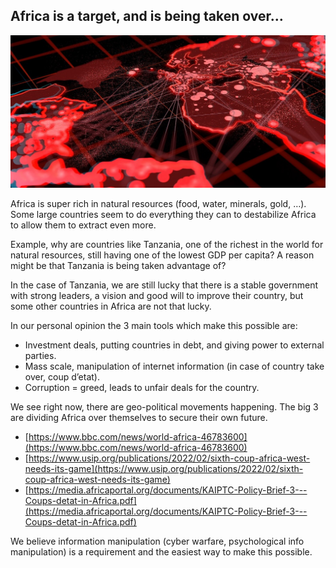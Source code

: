 

## **Africa is a target, and is being taken over…**

![](img/africa.png)  

Africa is super rich in natural resources (food, water, minerals, gold, …). Some large countries seem to do everything they can to destabilize Africa to allow them to extract even more.

Example, why are countries like Tanzania, one of the richest in the world for natural resources, still having one of the lowest GDP per capita?  A reason might be that Tanzania is being taken advantage of?

In the case of Tanzania, we are still lucky that there is a stable government with strong leaders,  a vision and good will to improve their country, but some other countries in Africa are not that lucky.

In our personal opinion the 3 main tools which make this possible are:

- Investment deals, putting countries in debt, and giving power to external parties.
- Mass scale, manipulation of internet information (in case of country take over, coup d’etat).
- Corruption = greed, leads to unfair deals for the country.

We see right now, there are geo-political movements happening. The big 3 are dividing Africa over themselves to secure their own future.


* [https://www.bbc.com/news/world-africa-46783600](https://www.bbc.com/news/world-africa-46783600)
* [https://www.usip.org/publications/2022/02/sixth-coup-africa-west-needs-its-game](https://www.usip.org/publications/2022/02/sixth-coup-africa-west-needs-its-game)
* [https://media.africaportal.org/documents/KAIPTC-Policy-Brief-3---Coups-detat-in-Africa.pdf](https://media.africaportal.org/documents/KAIPTC-Policy-Brief-3---Coups-detat-in-Africa.pdf)  

We believe information manipulation (cyber warfare, psychological info manipulation) is a requirement and the easiest way to make this possible.
